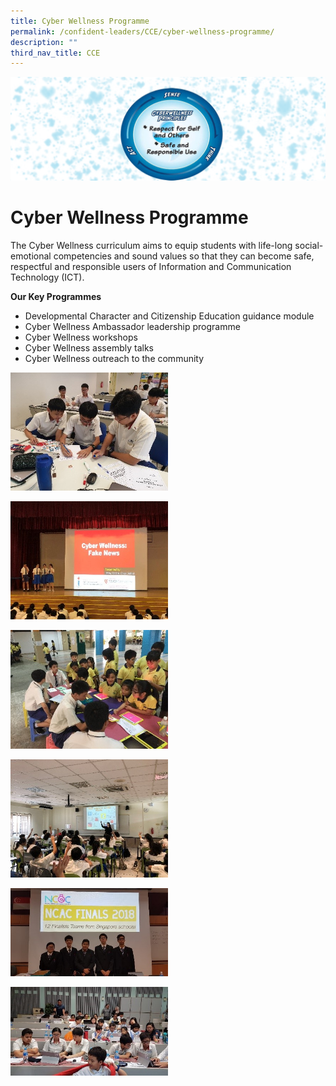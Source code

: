 ```yaml
---
title: Cyber Wellness Programme
permalink: /confident-leaders/CCE/cyber-wellness-programme/
description: ""
third_nav_title: CCE
---
```

![](/images/CW.jpg)

Cyber Wellness Programme
========================

The Cyber Wellness curriculum aims to equip students with life-long social-emotional competencies and sound values so that they can become safe, respectful and responsible users of Information and Communication Technology (ICT).

**Our Key Programmes**

*   Developmental Character and Citizenship Education guidance module
*   Cyber Wellness Ambassador leadership programme
*   Cyber Wellness workshops
*   Cyber Wellness assembly talks
*   Cyber Wellness outreach to the community

<img src="/images/CW1.jpg" 
     style="width:50%">

<img src="/images/CW2.jpg" 
     style="width:50%">


<img src="/images/CW3.jpg" 
     style="width:50%">

<img src="/images/CW4.jpg" 
     style="width:50%">

<img src="/images/CW5.jpg" 
     style="width:50%">

<img src="/images/CW6.jpg" 
     style="width:50%">